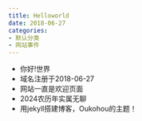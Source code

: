 ```yaml
---
title: Helloworld
date: 2018-06-27
categories:
- 默认分类
- 网站事件
---
```


* 你好!世界
* 域名注册于2018-06-27
* 网站一直是欢迎页面
* 2024农历年实属无聊
* 用jekyll搭建博客，Oukohou的主题！
